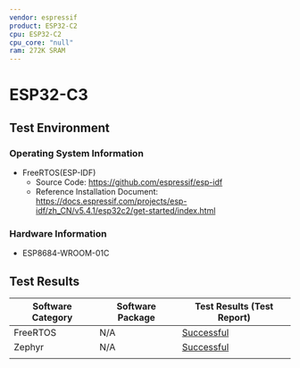 ```yaml
---
vendor: espressif
product: ESP32-C2
cpu: ESP32-C2
cpu_core: "null"
ram: 272K SRAM
---
```


# ESP32-C3

## Test Environment

### Operating System Information

- FreeRTOS(ESP-IDF)
    - Source Code: https://github.com/espressif/esp-idf
    - Reference Installation Document: https://docs.espressif.com/projects/esp-idf/zh_CN/v5.4.1/esp32c2/get-started/index.html
    
### Hardware Information

- ESP8684-WROOM-01C

## Test Results

| Software Category     | Software Package | Test Results (Test Report)                        |
| --------------------- | ---------------- | ------------------------------------------------- |
| FreeRTOS  | N/A              | [Successful][FreeRTOS]                                |
| Zephyr  | N/A             | [Successful][Zephyr]                                |
                             |

[FreeRTOS]: ./FreeRTOS/README.md
[Zephyr]: ./Zephyr/README.md
